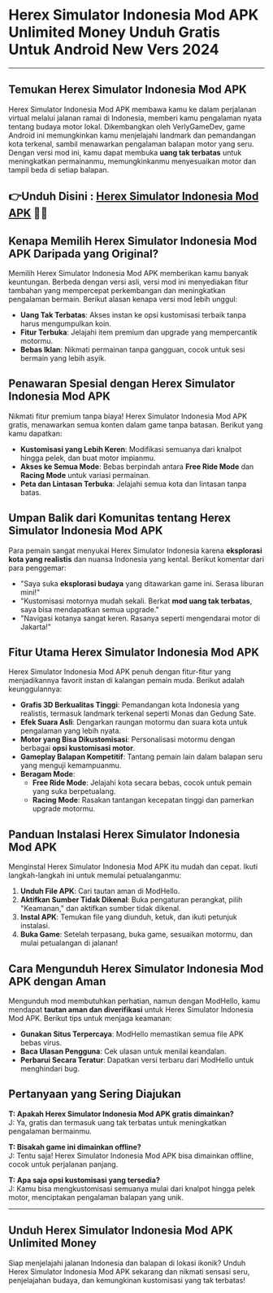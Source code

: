 # Herex Simulator Indonesia Mod APK Unlimited Money Unduh Gratis Untuk Android New Vers 2024

---

## Temukan Herex Simulator Indonesia Mod APK

Herex Simulator Indonesia Mod APK membawa kamu ke dalam perjalanan virtual melalui jalanan ramai di Indonesia, memberi kamu pengalaman nyata tentang budaya motor lokal. Dikembangkan oleh VerlyGameDev, game Android ini memungkinkan kamu menjelajahi landmark dan pemandangan kota terkenal, sambil menawarkan pengalaman balapan motor yang seru. Dengan versi mod ini, kamu dapat membuka **uang tak terbatas** untuk meningkatkan permainanmu, memungkinkanmu menyesuaikan motor dan tampil beda di setiap balapan.



## 👉Unduh Disini : [Herex Simulator Indonesia Mod APK](https://modhello.com/id/herex-simulator-indonesia/) 👌🏻

## Kenapa Memilih Herex Simulator Indonesia Mod APK Daripada yang Original?

Memilih Herex Simulator Indonesia Mod APK memberikan kamu banyak keuntungan. Berbeda dengan versi asli, versi mod ini menyediakan fitur tambahan yang mempercepat perkembangan dan meningkatkan pengalaman bermain. Berikut alasan kenapa versi mod lebih unggul:

- **Uang Tak Terbatas**: Akses instan ke opsi kustomisasi terbaik tanpa harus mengumpulkan koin.
- **Fitur Terbuka**: Jelajahi item premium dan upgrade yang mempercantik motormu.
- **Bebas Iklan**: Nikmati permainan tanpa gangguan, cocok untuk sesi bermain yang lebih asyik.

## Penawaran Spesial dengan Herex Simulator Indonesia Mod APK

Nikmati fitur premium tanpa biaya! Herex Simulator Indonesia Mod APK gratis, menawarkan semua konten dalam game tanpa batasan. Berikut yang kamu dapatkan:

- **Kustomisasi yang Lebih Keren**: Modifikasi semuanya dari knalpot hingga pelek, dan buat motor impianmu.
- **Akses ke Semua Mode**: Bebas berpindah antara **Free Ride Mode** dan **Racing Mode** untuk variasi permainan.
- **Peta dan Lintasan Terbuka**: Jelajahi semua kota dan lintasan tanpa batas.

## Umpan Balik dari Komunitas tentang Herex Simulator Indonesia Mod APK

Para pemain sangat menyukai Herex Simulator Indonesia karena **eksplorasi kota yang realistis** dan nuansa Indonesia yang kental. Berikut komentar dari para penggemar:

- "Saya suka **eksplorasi budaya** yang ditawarkan game ini. Serasa liburan mini!"
- "Kustomisasi motornya mudah sekali. Berkat **mod uang tak terbatas**, saya bisa mendapatkan semua upgrade."
- "Navigasi kotanya sangat keren. Rasanya seperti mengendarai motor di Jakarta!"

## Fitur Utama Herex Simulator Indonesia Mod APK

Herex Simulator Indonesia Mod APK penuh dengan fitur-fitur yang menjadikannya favorit instan di kalangan pemain muda. Berikut adalah keunggulannya:

- **Grafis 3D Berkualitas Tinggi**: Pemandangan kota Indonesia yang realistis, termasuk landmark terkenal seperti Monas dan Gedung Sate.
- **Efek Suara Asli**: Dengarkan raungan motormu dan suara kota untuk pengalaman yang lebih nyata.
- **Motor yang Bisa Dikustomisasi**: Personalisasi motormu dengan berbagai **opsi kustomisasi motor**.
- **Gameplay Balapan Kompetitif**: Tantang pemain lain dalam balapan seru yang menguji kemampuanmu.
- **Beragam Mode**:
  - **Free Ride Mode**: Jelajahi kota secara bebas, cocok untuk pemain yang suka berpetualang.
  - **Racing Mode**: Rasakan tantangan kecepatan tinggi dan pamerkan upgrade motormu.

## Panduan Instalasi Herex Simulator Indonesia Mod APK

Menginstal Herex Simulator Indonesia Mod APK itu mudah dan cepat. Ikuti langkah-langkah ini untuk memulai petualanganmu:

1. **Unduh File APK**: Cari tautan aman di ModHello.
2. **Aktifkan Sumber Tidak Dikenal**: Buka pengaturan perangkat, pilih "Keamanan," dan aktifkan sumber tidak dikenal.
3. **Instal APK**: Temukan file yang diunduh, ketuk, dan ikuti petunjuk instalasi.
4. **Buka Game**: Setelah terpasang, buka game, sesuaikan motormu, dan mulai petualangan di jalanan!

## Cara Mengunduh Herex Simulator Indonesia Mod APK dengan Aman

Mengunduh mod membutuhkan perhatian, namun dengan ModHello, kamu mendapat **tautan aman dan diverifikasi** untuk Herex Simulator Indonesia Mod APK. Berikut tips untuk menjaga keamanan:

- **Gunakan Situs Terpercaya**: ModHello memastikan semua file APK bebas virus.
- **Baca Ulasan Pengguna**: Cek ulasan untuk menilai keandalan.
- **Perbarui Secara Teratur**: Dapatkan versi terbaru dari ModHello untuk menghindari bug.

## Pertanyaan yang Sering Diajukan

**T: Apakah Herex Simulator Indonesia Mod APK gratis dimainkan?**  
J: Ya, gratis dan termasuk uang tak terbatas untuk meningkatkan pengalaman bermainmu.

**T: Bisakah game ini dimainkan offline?**  
J: Tentu saja! Herex Simulator Indonesia Mod APK bisa dimainkan offline, cocok untuk perjalanan panjang.

**T: Apa saja opsi kustomisasi yang tersedia?**  
J: Kamu bisa mengkustomisasi semuanya mulai dari knalpot hingga pelek motor, menciptakan pengalaman balapan yang unik.

---

## Unduh Herex Simulator Indonesia Mod APK Unlimited Money

Siap menjelajahi jalanan Indonesia dan balapan di lokasi ikonik? Unduh Herex Simulator Indonesia Mod APK sekarang dan nikmati sensasi seru, penjelajahan budaya, dan kemungkinan kustomisasi yang tak terbatas!
